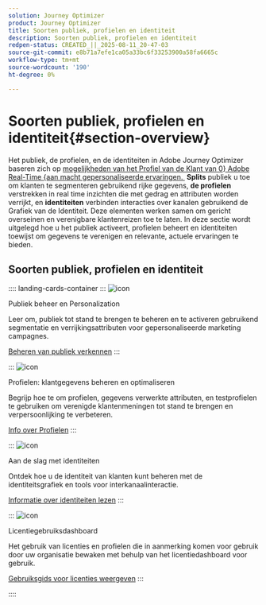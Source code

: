 ```yaml
---
solution: Journey Optimizer
product: Journey Optimizer
title: Soorten publiek, profielen en identiteit
description: Soorten publiek, profielen en identiteit
redpen-status: CREATED_||_2025-08-11_20-47-03
source-git-commit: e8b71a7efe1ca05a33bc6f33253900a58fa6665c
workflow-type: tm+mt
source-wordcount: '190'
ht-degree: 0%

---
```



# Soorten publiek, profielen en identiteit{#section-overview}

Het publiek, de profielen, en de identiteiten in Adobe Journey Optimizer baseren zich op [&#x200B; mogelijkheden van het Profiel van de Klant van 0&rbrace; Adobe Real-Time &lbrace;aan macht gepersonaliseerde ervaringen. &#x200B;](https://experienceleague.adobe.com/nl/docs/experience-platform/profile/home) **Splits** publiek u toe om klanten te segmenteren gebruikend rijke gegevens, **de profielen** verstrekken in real time inzichten die met gedrag en attributen worden verrijkt, en **identiteiten** verbinden interacties over kanalen gebruikend de Grafiek van de Identiteit. Deze elementen werken samen om gericht overseinen en verenigbare klantenreizen toe te laten. In deze sectie wordt uitgelegd hoe u het publiek activeert, profielen beheert en identiteiten toewijst om gegevens te verenigen en relevante, actuele ervaringen te bieden.

## Soorten publiek, profielen en identiteit

:::: landing-cards-container
:::
![icon](https://cdn.experienceleague.adobe.com/icons/bullseye.svg?lang=nl-NL)

Publiek beheer en Personalization

Leer om, publiek tot stand te brengen te beheren en te activeren gebruikend segmentatie en verrijkingsattributen voor gepersonaliseerde marketing campagnes.

[Beheren van publiek verkennen](audiences-landing-page.md)
:::

:::
![icon](https://cdn.experienceleague.adobe.com/icons/user-circle.svg?lang=nl-NL)

Profielen: klantgegevens beheren en optimaliseren

Begrijp hoe te om profielen, gegevens verwerkte attributen, en testprofielen te gebruiken om verenigde klantenmeningen tot stand te brengen en verpersoonlijking te verbeteren.

[Info over Profielen](profiles-landing-page.md)
:::

:::
![icon](https://cdn.experienceleague.adobe.com/icons/fingerprint.svg?lang=nl-NL)

Aan de slag met identiteiten

Ontdek hoe u de identiteit van klanten kunt beheren met de identiteitsgrafiek en tools voor interkanaalinteractie.

[Informatie over identiteiten lezen](../using/audience/get-started-identity.md)
:::

:::
![icon](https://cdn.experienceleague.adobe.com/icons/chart-line.svg?lang=nl-NL)

Licentiegebruiksdashboard

Het gebruik van licenties en profielen die in aanmerking komen voor gebruik door uw organisatie bewaken met behulp van het licentiedashboard voor gebruik.

[Gebruiksgids voor licenties weergeven](../using/audience/license-usage.md)
:::

::::
